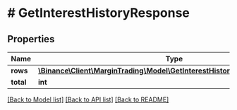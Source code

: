 # # GetInterestHistoryResponse

## Properties

Name | Type | Description | Notes
------------ | ------------- | ------------- | -------------
**rows** | [**\Binance\Client\MarginTrading\Model\GetInterestHistoryResponseRowsInner[]**](GetInterestHistoryResponseRowsInner.md) |  | [optional]
**total** | **int** |  | [optional]

[[Back to Model list]](../../README.md#models) [[Back to API list]](../../README.md#endpoints) [[Back to README]](../../README.md)
